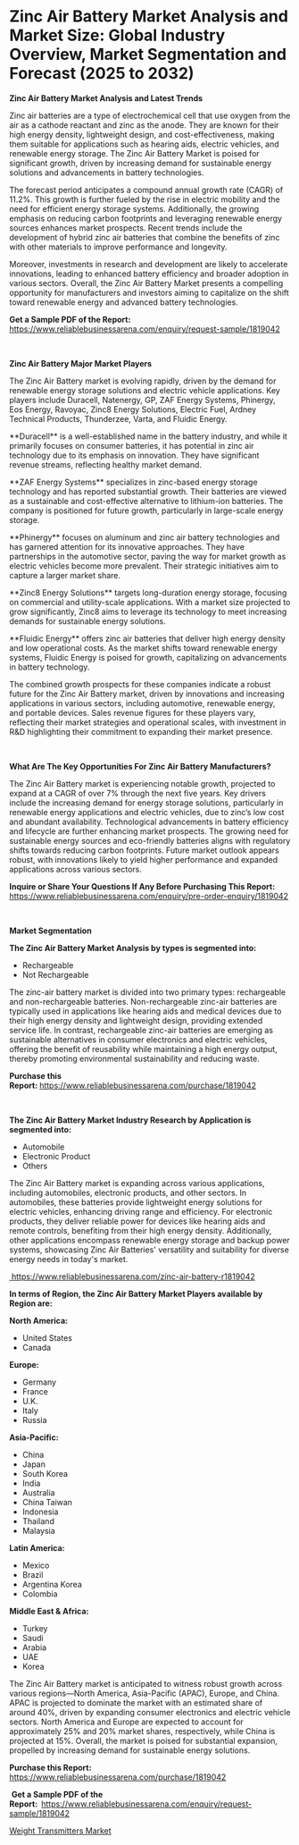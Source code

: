 <p><h1>Zinc Air Battery Market Analysis and Market Size: Global Industry Overview, Market Segmentation and Forecast (2025 to 2032)</h1></p><p><strong>Zinc Air Battery Market Analysis and Latest Trends</strong></p>
<p><p>Zinc air batteries are a type of electrochemical cell that use oxygen from the air as a cathode reactant and zinc as the anode. They are known for their high energy density, lightweight design, and cost-effectiveness, making them suitable for applications such as hearing aids, electric vehicles, and renewable energy storage. The Zinc Air Battery Market is poised for significant growth, driven by increasing demand for sustainable energy solutions and advancements in battery technologies.</p><p>The forecast period anticipates a compound annual growth rate (CAGR) of 11.2%. This growth is further fueled by the rise in electric mobility and the need for efficient energy storage systems. Additionally, the growing emphasis on reducing carbon footprints and leveraging renewable energy sources enhances market prospects. Recent trends include the development of hybrid zinc air batteries that combine the benefits of zinc with other materials to improve performance and longevity.</p><p>Moreover, investments in research and development are likely to accelerate innovations, leading to enhanced battery efficiency and broader adoption in various sectors. Overall, the Zinc Air Battery Market presents a compelling opportunity for manufacturers and investors aiming to capitalize on the shift toward renewable energy and advanced battery technologies.</p></p>
<p><strong>Get a Sample PDF of the Report:&nbsp;</strong> <a href="https://www.reliablebusinessarena.com/enquiry/request-sample/1819042?utm_campaign=2488&utm_medium=2&utm_source=Github&utm_content=ia&utm_term=06042025&utm_id=zinc-air-battery">https://www.reliablebusinessarena.com/enquiry/request-sample/1819042</a></p>
<p>&nbsp;</p>
<p><strong>Zinc Air Battery Major Market Players</strong></p>
<p><p>The Zinc Air Battery market is evolving rapidly, driven by the demand for renewable energy storage solutions and electric vehicle applications. Key players include Duracell, Natenergy, GP, ZAF Energy Systems, Phinergy, Eos Energy, Ravoyac, Zinc8 Energy Solutions, Electric Fuel, Ardney Technical Products, Thunderzee, Varta, and Fluidic Energy.</p><p>**Duracell** is a well-established name in the battery industry, and while it primarily focuses on consumer batteries, it has potential in zinc air technology due to its emphasis on innovation. They have significant revenue streams, reflecting healthy market demand.</p><p>**ZAF Energy Systems** specializes in zinc-based energy storage technology and has reported substantial growth. Their batteries are viewed as a sustainable and cost-effective alternative to lithium-ion batteries. The company is positioned for future growth, particularly in large-scale energy storage.</p><p>**Phinergy** focuses on aluminum and zinc air battery technologies and has garnered attention for its innovative approaches. They have partnerships in the automotive sector, paving the way for market growth as electric vehicles become more prevalent. Their strategic initiatives aim to capture a larger market share.</p><p>**Zinc8 Energy Solutions** targets long-duration energy storage, focusing on commercial and utility-scale applications. With a market size projected to grow significantly, Zinc8 aims to leverage its technology to meet increasing demands for sustainable energy solutions.</p><p>**Fluidic Energy** offers zinc air batteries that deliver high energy density and low operational costs. As the market shifts toward renewable energy systems, Fluidic Energy is poised for growth, capitalizing on advancements in battery technology.</p><p>The combined growth prospects for these companies indicate a robust future for the Zinc Air Battery market, driven by innovations and increasing applications in various sectors, including automotive, renewable energy, and portable devices. Sales revenue figures for these players vary, reflecting their market strategies and operational scales, with investment in R&D highlighting their commitment to expanding their market presence.</p></p>
<p>&nbsp;</p>
<p><strong>What Are The Key Opportunities For Zinc Air Battery Manufacturers?</strong></p>
<p><p>The Zinc Air Battery market is experiencing notable growth, projected to expand at a CAGR of over 7% through the next five years. Key drivers include the increasing demand for energy storage solutions, particularly in renewable energy applications and electric vehicles, due to zinc’s low cost and abundant availability. Technological advancements in battery efficiency and lifecycle are further enhancing market prospects. The growing need for sustainable energy sources and eco-friendly batteries aligns with regulatory shifts towards reducing carbon footprints. Future market outlook appears robust, with innovations likely to yield higher performance and expanded applications across various sectors.</p></p>
<p><strong>Inquire or Share Your Questions If Any Before Purchasing This Report:</strong> <a href="https://www.reliablebusinessarena.com/enquiry/pre-order-enquiry/1819042?utm_campaign=2488&utm_medium=2&utm_source=Github&utm_content=ia&utm_term=06042025&utm_id=zinc-air-battery">https://www.reliablebusinessarena.com/enquiry/pre-order-enquiry/1819042</a></p>
<p>&nbsp;</p>
<p><strong>Market Segmentation</strong></p>
<p><strong>The Zinc Air Battery Market Analysis by types is segmented into:</strong></p>
<p><ul><li>Rechargeable</li><li>Not Rechargeable</li></ul></p>
<p><p>The zinc-air battery market is divided into two primary types: rechargeable and non-rechargeable batteries. Non-rechargeable zinc-air batteries are typically used in applications like hearing aids and medical devices due to their high energy density and lightweight design, providing extended service life. In contrast, rechargeable zinc-air batteries are emerging as sustainable alternatives in consumer electronics and electric vehicles, offering the benefit of reusability while maintaining a high energy output, thereby promoting environmental sustainability and reducing waste.</p></p>
<p><strong>Purchase this Report:&nbsp;</strong><a href="https://www.reliablebusinessarena.com/purchase/1819042?utm_campaign=2488&utm_medium=2&utm_source=Github&utm_content=ia&utm_term=06042025&utm_id=zinc-air-battery">https://www.reliablebusinessarena.com/purchase/1819042</a></p>
<p>&nbsp;</p>
<p><strong>The Zinc Air Battery Market Industry Research by Application is segmented into:</strong></p>
<p><ul><li>Automobile</li><li>Electronic Product</li><li>Others</li></ul></p>
<p><p>The Zinc Air Battery market is expanding across various applications, including automobiles, electronic products, and other sectors. In automobiles, these batteries provide lightweight energy solutions for electric vehicles, enhancing driving range and efficiency. For electronic products, they deliver reliable power for devices like hearing aids and remote controls, benefiting from their high energy density. Additionally, other applications encompass renewable energy storage and backup power systems, showcasing Zinc Air Batteries' versatility and suitability for diverse energy needs in today's market.</p></p>
<p><a href="https://www.reliablebusinessarena.com/zinc-air-battery-r1819042?utm_campaign=2488&utm_medium=2&utm_source=Github&utm_content=ia&utm_term=06042025&utm_id=zinc-air-battery">&nbsp;https://www.reliablebusinessarena.com/zinc-air-battery-r1819042</a></p>
<p><strong>In terms of Region, the Zinc Air Battery Market Players available by Region are:</strong></p>
<p>
    <p> <strong> North America: </strong>
        <ul>
            <li>United States</li>
            <li>Canada</li>
        </ul>
        </p> 
    <p> <strong> Europe: </strong>
        <ul>
            <li>Germany</li>
            <li>France</li>
            <li>U.K.</li>
            <li>Italy</li>
            <li>Russia</li>
        </ul>
        </p> 
    <p> <strong> Asia-Pacific: </strong>
        <ul>
            <li>China</li>
            <li>Japan</li>
            <li>South Korea</li>
            <li>India</li>
            <li>Australia</li>
            <li>China Taiwan</li>
            <li>Indonesia</li>
            <li>Thailand</li>
            <li>Malaysia</li>
        </ul>
        </p> 
    <p> <strong> Latin America: </strong>
        <ul>
            <li>Mexico</li>
            <li>Brazil</li>
            <li>Argentina Korea</li>
            <li>Colombia</li>
        </ul>
        </p> 
    <p> <strong> Middle East & Africa: </strong>
        <ul>
            <li>Turkey</li>
            <li>Saudi</li>
            <li>Arabia</li>
            <li>UAE</li>
            <li>Korea</li>
        </ul>
    </p>
    </p>
<p><p>The Zinc Air Battery market is anticipated to witness robust growth across various regions—North America, Asia-Pacific (APAC), Europe, and China. APAC is projected to dominate the market with an estimated share of around 40%, driven by expanding consumer electronics and electric vehicle sectors. North America and Europe are expected to account for approximately 25% and 20% market shares, respectively, while China is projected at 15%. Overall, the market is poised for substantial expansion, propelled by increasing demand for sustainable energy solutions.</p></p>
<p><strong>Purchase this Report: </strong><a href="https://www.reliablebusinessarena.com/purchase/1819042?utm_campaign=2488&utm_medium=2&utm_source=Github&utm_content=ia&utm_term=06042025&utm_id=zinc-air-battery">https://www.reliablebusinessarena.com/purchase/1819042</a></p>
<p>&nbsp;<strong>Get a Sample PDF of the Report:&nbsp;&nbsp;</strong><a href="https://www.reliablebusinessarena.com/enquiry/request-sample/1819042?utm_campaign=2488&utm_medium=2&utm_source=Github&utm_content=ia&utm_term=06042025&utm_id=zinc-air-battery">https://www.reliablebusinessarena.com/enquiry/request-sample/1819042</a></p>
<p><strong></strong></p>
<p><p><a href="https://github.com/sherikacas30/Market-Research-Report-List-1/blob/main/weight-transmitters-market.md?utm_campaign=2488&utm_medium=2&utm_source=Github&utm_content=ia&utm_term=06042025&utm_id=zinc-air-battery">Weight Transmitters Market</a></p></p>